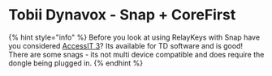 # Tobii Dynavox - Snap + CoreFirst

{% hint style="info" %}
Before you look at using RelayKeys with Snap have you considered [AccessIT 3](https://www.tobiidynavox.com/products/accessit-3)? Its available for TD software and is good! There are some snags - its not multi device compatible and does require the dongle being plugged in.&#x20;
{% endhint %}
